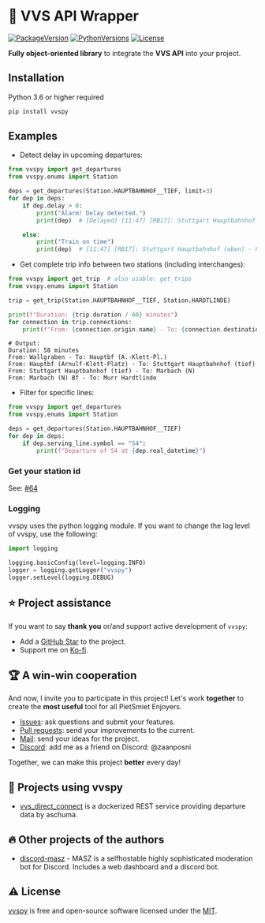 # 🚂 VVS API Wrapper

[![PackageVersion][package_version_img]][package_version_img]
[![PythonVersions][python_versions_img]][python_versions_img]
[![License][repo_license_img]][repo_license_url]

**Fully object-oriented library** to integrate the **VVS API** into your project.

## Installation

Python 3.6 or higher required

```bash
pip install vvspy
```

## Examples

- Detect delay in upcoming departures:

```python
from vvspy import get_departures
from vvspy.enums import Station

deps = get_departures(Station.HAUPTBAHNHOF__TIEF, limit=3)
for dep in deps:
    if dep.delay > 0:
        print("Alarm! Delay detected.")
        print(dep)  # [Delayed] [11:47] [RB17]: Stuttgart Hauptbahnhof (oben) - Pforzheim Hauptbahnhof

    else:
        print("Train on time")
        print(dep)  # [11:47] [RB17]: Stuttgart Hauptbahnhof (oben) - Pforzheim Hauptbahnhof
```

- Get complete trip info between two stations (including interchanges):

```python
from vvspy import get_trip  # also usable: get_trips
from vvspy.enums import Station

trip = get_trip(Station.HAUPTBAHNHOF__TIEF, Station.HARDTLINDE)

print(f"Duration: {trip.duration / 60} minutes")
for connection in trip.connections:
    print(f"From: {connection.origin.name} - To: {connection.destination.name}")
```

```text
# Output:
Duration: 58 minutes
From: Wallgraben - To: Hauptbf (A.-Klett-Pl.)
From: Hauptbf (Arnulf-Klett-Platz) - To: Stuttgart Hauptbahnhof (tief)
From: Stuttgart Hauptbahnhof (tief) - To: Marbach (N)
From: Marbach (N) Bf - To: Murr Hardtlinde
```

- Filter for specific lines:

```python
from vvspy import get_departures
from vvspy.enums import Station

deps = get_departures(Station.HAUPTBAHNHOF__TIEF)
for dep in deps:
    if dep.serving_line.symbol == "S4":
        print(f"Departure of S4 at {dep.real_datetime}")
```

### Get your station id

See: [#64][station_id_issue_url]

### Logging

vvspy uses the python logging module. If you want to change the log level of vvspy, use the following:

```python
import logging

logging.basicConfig(level=logging.INFO)
logger = logging.getLogger("vvspy")
logger.setLevel(logging.DEBUG)
```

## ⭐️ Project assistance

If you want to say **thank you** or/and support active development of `vvspy`:

- Add a [GitHub Star][repo_url] to the project.
- Support me on [Ko-fi][kofi_url].

## 🏆 A win-win cooperation

And now, I invite you to participate in this project! Let's work **together** to
create the **most useful** tool for all PietSmiet Enjoyers.

- [Issues][repo_issues_url]: ask questions and submit your features.
- [Pull requests][repo_pull_request_url]: send your improvements to the current.
- [Mail][mail_url]: send your ideas for the project.
- [Discord][discord_url]: add me as a friend on Discord: @zaanposni

Together, we can make this project **better** every day!

## 👀 Projects using vvspy

- [vvs_direct_connect][vvs_direct_connect_url] is a dockerized REST service providing departure data by aschuma.

## 🔥 Other projects of the authors

- [discord-masz][discord_masz_url] - MASZ is a selfhostable highly sophisticated moderation bot for Discord. Includes a web dashboard and a discord bot.

## ⚠️ License

[vvspy][repo_url] is free and open-source software licensed under
the [MIT][repo_license_url].

<!-- Repository -->

[repo_url]: https://github.com/zaanposni/vvspy
[repo_issues_url]: https://github.com/zaanposni/vvspy/issues
[repo_pull_request_url]: https://github.com/zaanposni/vvspy/pulls
[repo_license_url]: https://github.com/zaanposni/vvspy/blob/master/LICENSE
[repo_license_img]: https://img.shields.io/badge/license-MIT-red?style=for-the-badge&logo=none

[python_versions_img]: https://img.shields.io/pypi/pyversions/vvspy?style=for-the-badge
[package_version_img]: https://img.shields.io/pypi/v/vvspy?style=for-the-badge

[station_id_issue_url]: https://github.com/zaanposni/vvspy/issues/64

<!-- Author -->

[kofi_url]: https://ko-fi.com/zaanposni
[discord_masz_url]: https://github.com/zaanposni/discord-masz
[mail_url]: mailto:vvspy@zaanposni.com
[discord_url]: https://discord.com

<!-- Projects -->

[vvs_direct_connect_url]: https://github.com/aschuma/vvs_direct_connect

